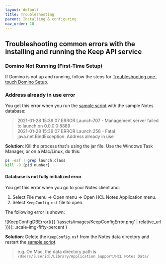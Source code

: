 ```yaml
---
layout: default
title: Troubleshooting
parent: Installing & configuring
nav_order: 10
---
```


## Troubleshooting common errors with the installing and running the Keep API service

### Domino Not Running (First-Time Setup)

If Domino is not up and running, follow the steps for [Troubleshooting one-touch Domino Setup](https://help.hcltechsw.com/domino/12.0.0/admin/inst_onetouch_troubleshooting.html).

### Address already in use error

You get this error when you run the [sample script](../../references/downloads) with the sample Notes database:

> 2021-01-28 15:39:07 ERROR Launch:707 - Management server failed to launch on 0.0.0.0:8889  
> 2021-01-28 15:39:07 ERROR Launch:258 - Fatal  
> java.net.BindException: Address already in use

**Solution**: Kill the process that's using the jar file. Use the Windows Task Manager, or on a Mac/Linux, do this:

```bash
ps -eaf | grep launch.class
kill -9 [pid number]
```

#### Database is not fully initialized error

You get this error when you go to your Notes client and:

1. Select File menu -> Open menu -> Open HCL Notes Application menu.
2. Select `KeepConfig.nsf` file to open.

The following error is shown:

![KeepConfigDBError]({{ '/assets/images/KeepConfigError.png' | relative_url }}){: .scale-img-fifty-percent }

**Solution**: Delete the `KeepConfig.nsf` from the Notes data directory and restart the [sample script](../../references/downloads). 

> e.g. On Mac, the data directory path is `/Users/[userid]/Library/Application Support/HCL Notes Data/`
